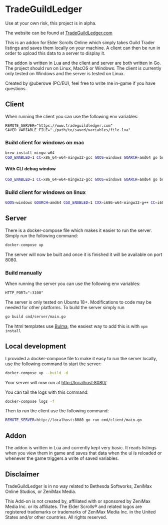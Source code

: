 # TradeGuildLedger

Use at your own risk, this project is in alpha.

The website can be found at [TradeGuildLedger.com](https://www.TradeGuildLedger.com)

This is an addon for Elder Scrolls Online which simply takes Guild Trader listings and saves them locally on your machine. A client can then be run in order to upload this data to a server to display it.

The addon is written in Lua and the client and server are both written in Go. The project should run on Linux, MacOS or Windows. The client is currently only tested on Windows and the server is tested on Linux.

Created by @uberswe (PC/EU), feel free to write me in-game if you have questions.

## Client

When running the client you can use the following env variables:
```
REMOTE_SERVER="https://www.tradeguildledger.com"
SAVED_VARIABLE_FILE="./path/to/saved/variables/file.lua"
```

### Build client for windows on mac
```bash
brew install mingw-w64
CGO_ENABLED=1 CC=x86_64-w64-mingw32-gcc GOOS=windows GOARCH=amd64 go build -ldflags -H=windowsgui cmd/client/main.go
```

#### With CLI debug window
```bash
CGO_ENABLED=1 CC=x86_64-w64-mingw32-gcc GOOS=windows GOARCH=amd64 go build cmd/client/main.go
```

### Build client for windows on linux
```bash
GOOS=windows GOARCH=amd64 CGO_ENABLED=1 CXX=i686-w64-mingw32-g++ CC=i686-w64-mingw32-gcc go build -o main.exe cmd/client/main.go
```

## Server

There is a docker-compose file which makes it easier to run the server. Simply run the following command:

```bash
docker-compose up
```

The server will now be built and once it is finished it will be available on port 8080.

### Build manually

When running the server you can use the following env variables:
```
HTTP_PORT=":3100"
```

The server is only tested on Ubuntu 18+. Modifications to code may be needed for other platforms. To build the server simply run
```bash
go build cmd/server/main.go
```

The html templates use [Bulma](https://bulma.io/), the easiest way to add this is with `npm install`

## Local development

I provided a docker-compose file to make it easy to run the server locally, use the following command to start the server:

```bash
docker-compose up --build -d
```

Your server will now run at [http://localhost:8080/](http://localhost:8080/) 

You can tail the logs with this command:
```bash
docker-compose logs -f
```

Then to run the client use the following command:

```bash
REMOTE_SERVER=http://localhost:8080 go run cmd/client/main.go 
```

## Addon

The addon is written in Lua and currently kept very basic. It reads listings when you view them in game and saves that data when the ui is reloaded or whenever the game triggers a write of saved variables. 

## Disclaimer

TradeGuildLedger is in no way related to Bethesda Softworks, ZeniMax Online Studios, or ZeniMax Media.

This Add-on is not created by, affiliated with or sponsored by ZeniMax Media Inc. or its affiliates. The Elder Scrolls® and related logos are registered trademarks or trademarks of ZeniMax Media Inc. in the United States and/or other countries. All rights reserved.